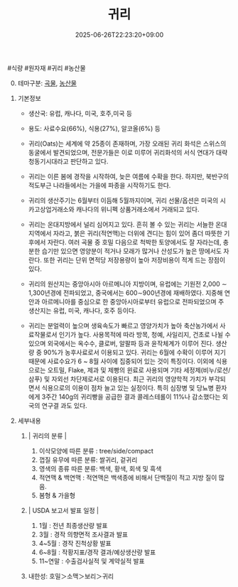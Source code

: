 ﻿---
title: "귀리"
date: 2025-06-26T22:23:20+09:00
lastmod: 2025-06-26T22:23:20+09:00
type: docs
sidebar:
  open: true
weight: 4
---
<div style="display:none">
  <meta property="article:published_time" content="2025-06-26T13:23:20Z" />
  <meta property="article:modified_time" content="2025-06-26T13:23:20Z" />
</div>
#식량 #원자재 #귀리  #농산물 

0. 테마구분: [곡물](/industry-study/곡물/), [농산물](/industry-study/농산물/)

1. 기본정보

	- 생산국: 유럽,  캐나다, 미국, 호주,미국 등
	- 용도: 사료수요(66%), 식용(27%), 알코올(6%) 등

	- 귀리(Oats)는 세계에 약 25종이 존재하며, 가장 오래된 귀리 화석은 스위스의 동굴에서 발견되었으며, 전문가들은 이로 미루어 귀리화석의 서식 연대가 대략 청동기시대라고 판단하고 있다. 
	- 귀리는 이른 봄에 경작을 시작하여, 늦은 여름에 수확을 한다. 하지만, 북반구의 적도부근 나라들에서는 가을에 파종을 시작하기도 한다. 
	- 귀리의 생산주기는 6월부터 이듬해 5월까지이며, 귀리 선물/옵션은 미국의 시카고상업거래소와 캐나다의 위니펙 상품거래소에서 거래되고 있다. 
	- 귀리는 온대지방에서 널리 심어지고 있다. 흔히 볼 수 있는 귀리는 서늘한 온대지역에서 자라고, 붉은 귀리(적연맥)는 더위에 견디는 힘이 있어 좀더 따뜻한 기후에서 자란다. 여러 곡물 중 호밀 다음으로 척박한 토양에서도 잘 자라는데, 충분한 습기만 있으면 영양분이 적거나 모래가 많거나 산성도가 높은 땅에서도 자란다. 또한 귀리는 단위 면적당 저장용량이 높아 저장비용이 적게 드는 장점이 있다. 
	- 귀리의 원산지는 중앙아시아 아르메니아 지방이며, 유럽에는 기원전 2,000 ∼ 1,300년경에 전파되었고, 중국에서는 600∼900년경에 재배하였다. 지중해 연안과 아르메니아를 중심으로 한 중앙아시아로부터 유럽으로 전파되었으며 주 생산지는 유럽, 미국, 캐나다, 호주 등이다. 
	- 귀리는 분얼력이 높으며 생육속도가 빠르고 영양가치가 높아 축산농가에서 사료작물로서 인기가 높다. 사용목적에 따라 방목, 청예, 사일리지, 건초로 나뉠 수 있으며 외국에서는 옥수수, 클로버, 알팔파 등과 윤작체계가 이루어 진다. 생산량 중 90%가 농후사료로서 이용되고 있다. 귀리는 6월에 수확이 이루어 지기 때문에 사료수요가 6 ~ 8월 사이에 집중되어 있는 것이 특징이다. 이외에 식용으로는 오트밀, Flake, 제과 및 제빵의 윈료로 사용되며 기타 세정제(비누/로션/삼푸) 및 자외선 차단제로서로 이용된다. 최근 귀리의 영양학적 가치가 부각되면서 식용으로의 이용이 점차 늘고 있는 실정이다. 특히 심장병 및 당뇨병 환자에게 3주간 140g의 귀리빵을 공급한 결과 콜레스테롤이 11%나 감소했다는 외국의 연구결 과도 있다.

2. 세부내용
	1. | 귀리의 분류 | 
		1. 이삭모양에 따른 분류 : tree/side/compact 
		2. 껍질 유무에 따른 분류: 쌀귀리, 겉귀리
		3. 영색의 종류 따른 분류: 백색, 황색, 회색 및 흑색 
		4. 적연맥 & 백연맥 : 적연맥은 백색종에 비해서 단백질이 적고 지방 질이 많음. 
		5. 봄형 & 가을형
		   
	2. | USDA 보고서 발표 일정 | 
		1. 1월 : 전년 최종생산량 발표 
		2. 3월 : 경작 의향면적 조사결과 발표 
		3. 4~5월 : 경작 진척상황 발표 
		4. 6~8월 : 작황지표/경작 결과/예상생산량 발표 
		5. 11~연말 : 수출검사실적 및 계약실적 발표
		   
	2. 내한성: 호밀＞소맥＞보리＞귀리
